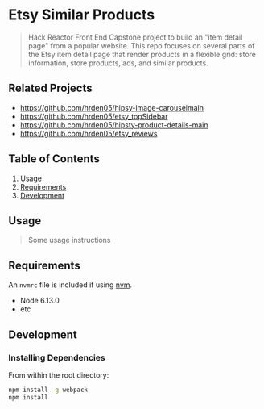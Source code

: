 # Etsy Similar Products

> Hack Reactor Front End Capstone project to build an "item detail page" from a popular website. This repo focuses on several parts of the Etsy item detail page that render products in a flexible grid: store information, store products, ads, and similar products.

## Related Projects

  - https://github.com/hrden05/hipsy-image-carouselmain
  - https://github.com/hrden05/etsy_topSidebar
  - https://github.com/hrden05/hipsty-product-details-main
  - https://github.com/hrden05/etsy_reviews

## Table of Contents

1. [Usage](#Usage)
1. [Requirements](#requirements)
1. [Development](#development)

## Usage

> Some usage instructions

## Requirements

An `nvmrc` file is included if using [nvm](https://github.com/creationix/nvm).

- Node 6.13.0
- etc

## Development

### Installing Dependencies

From within the root directory:

```sh
npm install -g webpack
npm install
```

